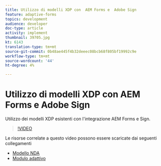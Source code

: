 ```yaml
---
title: Utilizzo di modelli XDP con  AEM Forms e  Adobe Sign
feature: adaptive-forms
topics: development
audience: developer
doc-type: article
activity: implement
thumbnail: 39705.jpg
kt: 6143
translation-type: tm+mt
source-git-commit: 0b48ae445f4b32deeec08bcb68f805bf19992c9e
workflow-type: tm+mt
source-wordcount: '44'
ht-degree: 4%

---
```


# Utilizzo di modelli XDP con  AEM Forms e  Adobe Sign


Utilizzo dei modelli XDP esistenti con l&#39;integrazione  AEM Forms e Sign.

>[!VIDEO](https://video.tv.adobe.com/v/39705/?quality=9&learn=on)

Le risorse correlate a questo video possono essere scaricate dai seguenti collegamenti

* [Modello NDA](assets/nda-agreement-xdp-template.zip)
* [Modulo adattivo](assets/nda-agreement-af-with-xdp-template.zip)
